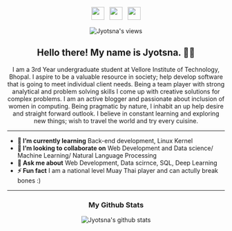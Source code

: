 

<p align='center'>
 <a href="https://www.instagram.com/jyotsna_tiwary/"><img height="30" src="https://github.com/stephenajulu/WaylonWalker/blob/main/icon/instagram.jpg?raw=true"></a>&nbsp;&nbsp;
<a href="https://twitter.com/jtiwary0503"><img height="30" src="https://github.com/stephenajulu/WaylonWalker/blob/main/icon/twitter.png?raw=true"></a>&nbsp;&nbsp;
<a href="https://www.linkedin.com/in/jyotsna0503/"><img height="30" src="https://github.com/stephenajulu/WaylonWalker/blob/main/icon/linkedin.png?raw=true"></a>
</p>
<div align='center'>
 
![Jyotsna's views](https://komarev.com/ghpvc/?username=jyotsnatiwary)

</div>

<h2 align="center">Hello there! My name is Jyotsna. 👋🤓</h2>
<p align="center">I am a 3rd Year undergraduate student at Vellore Institute of Technology, Bhopal. I aspire to be a valuable resource in society; help develop software that is going to meet individual client needs. Being a team player with strong analytical and problem solving skills I come up with creative solutions for complex problems. I am an active blogger and passionate about inclusion of women in computing. Being pragmatic by nature, I inhabit an up help desire and straight forward outlook. I believe in constant learning and exploring new things; wish to travel the world and try every cuisine.
</p>

------------------------------------------------------------------------------------------------------------------------------------------------------------------------------
* **🌱 I’m currently learning** Back-end development, Linux Kernel
* **👯 I’m looking to collaborate on** Web Development and Data science/ Machine Learning/ Natural Language Processing
* **💬 Ask me about** Web Development, Data scirnce, SQL, Deep Learning
* **⚡ Fun fact** I am a national level Muay Thai player and can actully break bones :)
-----------------------------------------------------------------------------------------------------------------------------------------------------------------------------
<div align='center' markdown="1">

### My Github Stats

 ![Jyotsna's github stats](https://github-readme-stats.vercel.app/api?username=jyotsnatiwary&show_icons=true&theme=solarized-light)
 
 </div>
